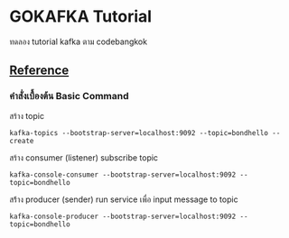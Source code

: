 # GOKAFKA Tutorial

ทดลอง tutorial kafka ตาม codebangkok

## [Reference](https://www.youtube.com/watch?v=RjtIdUOpH04)

### คำสั่งเบื้องต้น Basic Command

สร้าง topic

`kafka-topics --bootstrap-server=localhost:9092 --topic=bondhello --create`

สร้าง consumer (listener) subscribe topic

`kafka-console-consumer --bootstrap-server=localhost:9092 --topic=bondhello`

สร้้าง producer (sender) run service เพื่อ input message to topic

`kafka-console-producer --bootstrap-server=localhost:9092 --topic=bondhello`
